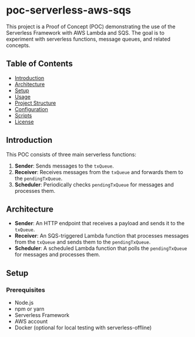 # poc-serverless-aws-sqs

This project is a Proof of Concept (POC) demonstrating the use of the Serverless Framework with AWS Lambda and SQS. The goal is to experiment with serverless functions, message queues, and related concepts.

## Table of Contents

- [Introduction](#introduction)
- [Architecture](#architecture)
- [Setup](#setup)
- [Usage](#usage)
- [Project Structure](#project-structure)
- [Configuration](#configuration)
- [Scripts](#scripts)
- [License](#license)

## Introduction

This POC consists of three main serverless functions:
1. **Sender**: Sends messages to the `txQueue`.
2. **Receiver**: Receives messages from the `txQueue` and forwards them to the `pendingTxQueue`.
3. **Scheduler**: Periodically checks `pendingTxQueue` for messages and processes them.

## Architecture

- **Sender**: An HTTP endpoint that receives a payload and sends it to the `txQueue`.
- **Receiver**: An SQS-triggered Lambda function that processes messages from the `txQueue` and sends them to the `pendingTxQueue`.
- **Scheduler**: A scheduled Lambda function that polls the `pendingTxQueue` for messages and processes them.

## Setup

### Prerequisites

- Node.js
- npm or yarn
- Serverless Framework
- AWS account
- Docker (optional for local testing with serverless-offline)

